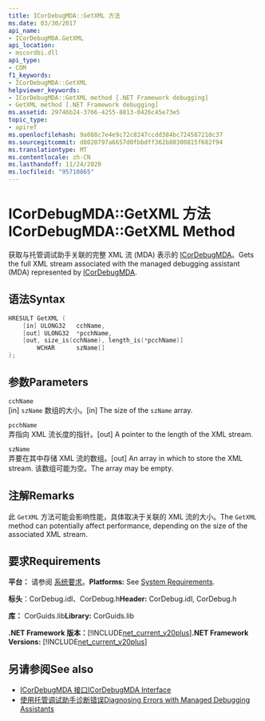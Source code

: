 ```yaml
---
title: ICorDebugMDA::GetXML 方法
ms.date: 03/30/2017
api_name:
- ICorDebugMDA.GetXML
api_location:
- mscordbi.dll
api_type:
- COM
f1_keywords:
- ICorDebugMDA::GetXML
helpviewer_keywords:
- ICorDebugMDA::GetXML method [.NET Framework debugging]
- GetXML method [.NET Framework debugging]
ms.assetid: 29746b24-3766-4255-8813-0426c45e73e5
topic_type:
- apiref
ms.openlocfilehash: 9a088c7e4e9c72c8247ccdd384bc724587210c37
ms.sourcegitcommit: d8020797a6657d0fbbdff362b80300815f682f94
ms.translationtype: MT
ms.contentlocale: zh-CN
ms.lasthandoff: 11/24/2020
ms.locfileid: "95710865"
---
```

# <a name="icordebugmdagetxml-method"></a><span data-ttu-id="1fae4-102">ICorDebugMDA::GetXML 方法</span><span class="sxs-lookup"><span data-stu-id="1fae4-102">ICorDebugMDA::GetXML Method</span></span>

<span data-ttu-id="1fae4-103">获取与托管调试助手关联的完整 XML 流 (MDA) 表示的 [ICorDebugMDA](icordebugmda-interface.md)。</span><span class="sxs-lookup"><span data-stu-id="1fae4-103">Gets the full XML stream associated with the managed debugging assistant (MDA) represented by [ICorDebugMDA](icordebugmda-interface.md).</span></span>  
  
## <a name="syntax"></a><span data-ttu-id="1fae4-104">语法</span><span class="sxs-lookup"><span data-stu-id="1fae4-104">Syntax</span></span>  
  
```cpp  
HRESULT GetXML (  
    [in] ULONG32   cchName,  
    [out] ULONG32  *pcchName,  
    [out, size_is(cchName), length_is(*pcchName)]  
        WCHAR      szName[]  
);  
```  
  
## <a name="parameters"></a><span data-ttu-id="1fae4-105">参数</span><span class="sxs-lookup"><span data-stu-id="1fae4-105">Parameters</span></span>  

 `cchName`  
 <span data-ttu-id="1fae4-106">[in] `szName` 数组的大小。</span><span class="sxs-lookup"><span data-stu-id="1fae4-106">[in] The size of the `szName` array.</span></span>  
  
 `pcchName`  
 <span data-ttu-id="1fae4-107">弄指向 XML 流长度的指针。</span><span class="sxs-lookup"><span data-stu-id="1fae4-107">[out] A pointer to the length of the XML stream.</span></span>  
  
 `szName`  
 <span data-ttu-id="1fae4-108">弄要在其中存储 XML 流的数组。</span><span class="sxs-lookup"><span data-stu-id="1fae4-108">[out] An array in which to store the XML stream.</span></span> <span data-ttu-id="1fae4-109">该数组可能为空。</span><span class="sxs-lookup"><span data-stu-id="1fae4-109">The array may be empty.</span></span>  
  
## <a name="remarks"></a><span data-ttu-id="1fae4-110">注解</span><span class="sxs-lookup"><span data-stu-id="1fae4-110">Remarks</span></span>  

 <span data-ttu-id="1fae4-111">此 `GetXML` 方法可能会影响性能，具体取决于关联的 XML 流的大小。</span><span class="sxs-lookup"><span data-stu-id="1fae4-111">The `GetXML` method can potentially affect performance, depending on the size of the associated XML stream.</span></span>  
  
## <a name="requirements"></a><span data-ttu-id="1fae4-112">要求</span><span class="sxs-lookup"><span data-stu-id="1fae4-112">Requirements</span></span>  

 <span data-ttu-id="1fae4-113">**平台：** 请参阅 [系统要求](../../get-started/system-requirements.md)。</span><span class="sxs-lookup"><span data-stu-id="1fae4-113">**Platforms:** See [System Requirements](../../get-started/system-requirements.md).</span></span>  
  
 <span data-ttu-id="1fae4-114">**标头**：CorDebug.idl、CorDebug.h</span><span class="sxs-lookup"><span data-stu-id="1fae4-114">**Header:** CorDebug.idl, CorDebug.h</span></span>  
  
 <span data-ttu-id="1fae4-115">**库：** CorGuids.lib</span><span class="sxs-lookup"><span data-stu-id="1fae4-115">**Library:** CorGuids.lib</span></span>  
  
 <span data-ttu-id="1fae4-116">**.NET Framework 版本：**[!INCLUDE[net_current_v20plus](../../../../includes/net-current-v20plus-md.md)]</span><span class="sxs-lookup"><span data-stu-id="1fae4-116">**.NET Framework Versions:** [!INCLUDE[net_current_v20plus](../../../../includes/net-current-v20plus-md.md)]</span></span>  
  
## <a name="see-also"></a><span data-ttu-id="1fae4-117">另请参阅</span><span class="sxs-lookup"><span data-stu-id="1fae4-117">See also</span></span>

- [<span data-ttu-id="1fae4-118">ICorDebugMDA 接口</span><span class="sxs-lookup"><span data-stu-id="1fae4-118">ICorDebugMDA Interface</span></span>](icordebugmda-interface.md)
- [<span data-ttu-id="1fae4-119">使用托管调试助手诊断错误</span><span class="sxs-lookup"><span data-stu-id="1fae4-119">Diagnosing Errors with Managed Debugging Assistants</span></span>](../../debug-trace-profile/diagnosing-errors-with-managed-debugging-assistants.md)
